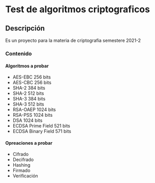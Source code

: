 # Test de algoritmos criptograficos
## Descripción
Es un proyecto para la materia de criptografia semestere 2021-2
### Contenido 
#### Algoritmos a probar 
* AES-EBC 256 bits
* AES-CBC 256 bits
* SHA-2 384 bits
* SHA-2 512 bits
* SHA-3 384 bits
* SHA-3 512 bits
* RSA-OAEP 1024 bits
* RSA-PSS 1024 bits
* DSA 1024 bits
* ECDSA Prime Field 521 bits
* ECDSA Binary Field 571 bits
#### Opreaciones a probar
* Cifrado
* Decifrado
* Hashing
* Firmado
* Verificación

